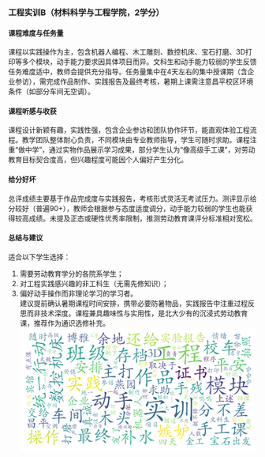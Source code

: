 ### 工程实训B（材料科学与工程学院，2学分）

#### 课程难度与任务量  
课程以实践操作为主，包含机器人编程、木工雕刻、数控机床、宝石打磨、3D打印等多个模块，动手能力要求因具体项目而异。文科生和动手能力较弱的学生反馈任务难度适中，教师会提供充分指导。任务量集中在4天左右的集中授课期（含企业参访），需完成作品制作、实践报告及最终考核，暑期上课需注意昌平校区环境条件（如部分车间无空调）。

#### 课程听感与收获  
课程设计新颖有趣，实践性强，包含企业参访和团队协作环节，能直观体验工程流程。教学团队整体耐心负责，不同模块由专业教师指导，学生可随时求助。课程注重“做中学”，通过实物作品展示学习成果，部分学生认为“像高级手工课”，对劳动教育目标契合度高，但兴趣程度可能因个人偏好产生分化。

#### 给分好坏  
总评成绩主要基于作品完成度与实践报告，考核形式灵活无考试压力。测评显示给分较好（普遍90+），教师会根据参与态度适度调分，动手能力较弱的学生也能获得较高成绩。未提及正态或硬性优秀率限制，推测劳动教育课评分标准相对宽松。

#### 总结与建议  
适合以下学生选择：  
1. 需要劳动教育学分的各院系学生；  
2. 对工程实践感兴趣的非工科生（无需先修知识）；  
3. 偏好动手操作而非理论学习的学习者。  
建议提前确认暑期课程时间安排，携带必要防暑物品，实践报告中注重过程反思而非技术深度。课程兼具趣味性与实用性，是北大少有的沉浸式劳动教育课，推荐作为通识选修补充。
![wordcloud](wordcloud.png)